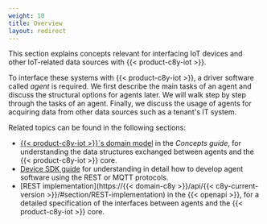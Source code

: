 ```yaml
---
weight: 10
title: Overview
layout: redirect
---
```



This section explains concepts relevant for interfacing IoT devices and other IoT-related data sources with {{< product-c8y-iot >}}.

To interface these systems with {{< product-c8y-iot >}}, a driver software called *agent* is required. We first describe the main tasks of an agent and discuss the structural options for agents later. We will walk step by step through the tasks of an agent. Finally, we discuss the usage of agents for acquiring data from other data sources such as a tenant's IT system.

Related topics can be found in the following sections:

-   [{{< product-c8y-iot >}}´s domain model](/concepts/domain-model) in the *Concepts guide*, for understanding the data structures exchanged between agents and the {{< product-c8y-iot >}} core.
-   [Device SDK guide](/device-sdk) for understanding in detail how to develop agent software using the REST or MQTT protocols.
-   [REST implementation](https://{{< domain-c8y >}}/api/{{< c8y-current-version >}}/#section/REST-implementation) in the {{< openapi >}}, for a detailed specification of the interfaces between agents and the {{< product-c8y-iot >}} core.
